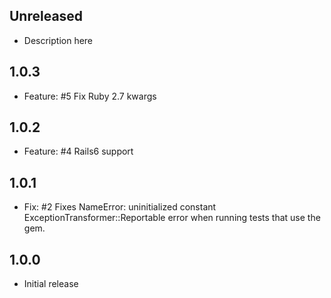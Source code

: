 ## Unreleased

* Description here

## 1.0.3

* Feature: #5 Fix Ruby 2.7 kwargs

## 1.0.2

* Feature: #4 Rails6 support

## 1.0.1

* Fix: #2 Fixes NameError: uninitialized constant ExceptionTransformer::Reportable error when running tests that use the gem.

## 1.0.0

* Initial release
